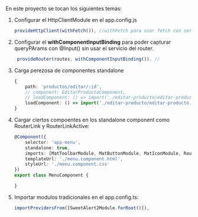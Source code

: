 En este proyecto se tocan los siguientes temas:

1. Configurar el HttpClientModule en el app.config.js
    ```ts
    provideHttpClient(withFetch()), //withFetch para usar fetch con server side renderer
    ```
2. Configurar el **withComponentInputBinding** para poder capturar queryPArams con @Input() sin usar el servicio del router.
   ```ts
    provideRouter(routes, withComponentInputBinding()), //
   ```
3. Carga perezosa de componentes standalone
   
    ```ts
    {
        path: 'productos/editar/:id',
        // component: EditarProductoComponent,
        // loadComponent: () => import('./editar-producto/editar-producto.component').then(c => c.EditarProductoComponent), //carga perezosa 
        loadComponent: () => import('./editar-producto/editar-producto.component'),//carga perezosa colcoando defeault en el componente
    }
    ```
1. Cargar ciertos compoentes en los standalone component como RouterLink y RouterLinkActive:

    ```ts
    @Component({
        selector: 'app-menu',
        standalone: true,
        imports: [MatToolbarModule, MatButtonModule, MatIconModule, RouterLink, RouterLinkActive],
        templateUrl: './menu.component.html',
        styleUrl: './menu.component.css'
    })
    export class MenuComponent {

    }
    ```
1. Importar modulos tradicionales en el app.config.ts:
    ```ts
    importProvidersFrom([SweetAlert2Module.forRoot()]),
    ```